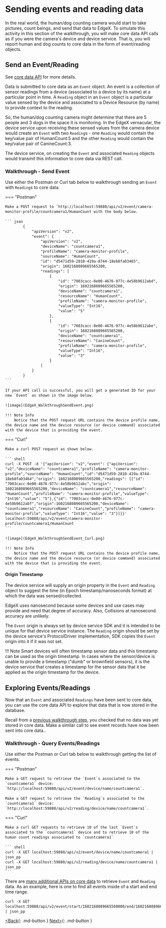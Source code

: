 # Sending events and reading data

In the real world, the human/dog counting camera would start to take
pictures, count beings, and send that data to EdgeX. To simulate this
activity in this section of the walkthrough, you will make core data API calls as if you
were the camera's device and device service.  That is, you will report human and dog counts to core data in the form of event/reading objects.

## Send an Event/Reading

See [core data API](https://app.swaggerhub.com/apis-docs/EdgeXFoundry1/core-data/2.0.0) for more details.

Data is submitted to core data as an `Event` object. An event is a collection of
sensor readings from a device (associated to a device by its name)
at a particular point in time. A `Reading` object in an `Event` object is a particular
value sensed by the device and associated to a Device Resource (by name) to
provide context to the reading. 

So, the human/dog counting camera might
determine that there are 5 people and 3 dogs in the space it is
monitoring. In the EdgeX vernacular, the device service upon receiving
these sensed values from the camera device would create an `Event` with two
`Reading`s - one `Reading` would contain the key/value pair of HumanCount:5
and the other `Reading` would contain the key/value pair of CanineCount:3.

The device service, on creating the `Event` and associated `Reading` objects
would transmit this information to core data via REST call.

### Walkthrough - Send Event

Use either the Postman or Curl tab below to walkthrough sending an `Event` with `Reading`s to core data.

=== "Postman"

    Make a POST request to `http://localhost:59880/api/v2/event/camera-monitor-profile/countcamera1/HumanCount with the body below.

    ``` json
            {
                "apiVersion": "v2",
                "event": {
                    "apiVersion": "v2",
                    "deviceName": "countcamera1",
                    "profileName": "camera-monitor-profile",
                    "sourceName": "HumanCount",
                    "id": "d5471d59-2810-419a-8744-18eb8fa03465",
                    "origin": 1602168089665565200,
                    "readings": [
                        {
                            "id": "7003cacc-0e00-4676-977c-4e58b9612abd",
                            "origin": 1602168089665565200,
                            "deviceName": "countcamera1",
                            "resourceName": "HumanCount",
                            "profileName": "camera-monitor-profile",
                            "valueType": "Int16",
                            "value": "5"
                        },
                        {
                            "id": "7003cacc-0e00-4676-977c-4e58b9612abe",
                            "origin": 1602168089665565200,
                            "deviceName": "countcamera1",
                            "resourceName": "CanineCount",
                            "profileName": "camera-monitor-profile",
                            "valueType": "Int16",
                            "value": "3"
                        }                        
                    ]
                }
            }
    ```

    If your API call is successful, you will get a generated ID for your new `Event` as shown in the image below.

    ![image](EdgeX_WalkthroughSendEvent.png)

    !!! Note Info
        Notice that the POST request URL contains the device profile name, the device name and the device resource (or device command) associated with the device that is providing the event.

=== "Curl"

    Make a curl POST request as shown below.

    ``` shell
    curl -X POST -d '{"apiVersion": "v2","event": {"apiVersion": "v2","deviceName": "countcamera1","profileName": "camera-monitor-profile","sourceName": "HumanCount","id":"d5471d59-2810-419a-8744-18eb8fa03464","origin": 1602168089665565200,"readings": [{"id": "7003cacc-0e00-4676-977c-4e58b9612abc","origin": 1602168089665565200,"deviceName": "countcamera1","resourceName": "HumanCount","profileName": "camera-monitor-profile","valueType": "Int16","value": "5"},{"id": "7003cacc-0e00-4676-977c-4e58b9612abf","origin":1602168089665565200,"deviceName": "countcamera1","resourceName": "CanineCount","profileName": "camera-monitor-profile","valueType": "Int16","value": "3"}]}}' localhost:59880/api/v2/event/camera-monitor-profile/countcamera1/HumanCount
    ```

    ![image](EdgeX_WalkthroughSendEvent_Curl.png)

    !!! Note Info
        Notice that the POST request URL contains the device profile name, the device name and the device resource (or device command) associated with the device that is providing the event.

#### Origin Timestamp
The device service will supply an origin property in the `Event` and `Reading` object to suggest the time (in Epoch
timestamp/nanoseconds format) at which the data was sensed/collected.

EdgeX uses nanosecond because some devices and use cases may provide and need that degree of accuracy. Also, Collisions at
nanosecond accuracy are unlikely.

The `Event` origin is always set by device service SDK and it is intended to be unique for that device service instance.
The `Reading` origin should be set by the device service's ProtocolDriver implementation, SDK copies the `Event` origin into it if it was not set.

!!! Note
    Smart devices will often timestamp sensor data and this timestamp
    can be used as the origin timestamp. In cases where the sensor/device is
    unable to provide a timestamp ("dumb" or brownfield sensors), it is the device service that creates a timestamp for the sensor
    data that it be applied as the origin timestamp for the device.

## Exploring Events/Readings

Now that an `Event` and associated `Readings` have been sent to
core data, you can use the core data API to explore that data that is
now stored in the database.

Recall from a [previous walkthrough step](./Ch-WalkthroughCommands.md#walkthrough-events), you checked that no data was yet
stored in core data. Make a similar call to see event records have now been sent into core data..

### Walkthrough - Query Events/Readings

Use either the Postman or Curl tab below to walkthrough getting the list of events.

=== "Postman"

    Make a GET request to retrieve the `Event`s associated to the `countcamera1` device: `http://localhost:59880/api/v2/event/device/name/countcamera1`.

    Make a GET request to retrieve the `Reading`s associated to the `countcamera1` device: `http://localhost:59880/api/v2/reading/device/name/countcamera1`.

=== "Curl"

    Make a curl GET requests to retrieve 10 of the last `Event`s associated to the `countcamera1` device and to retrieve 10 of the human count readings associated to `countcamera1`

    ``` shell
    curl -X GET localhost:59880/api/v2/event/device/name/countcamera1 | json_pp
    curl -X GET localhost:59880/api/v2/reading/device/name/countcamera1 | json_pp
    ```

There are [many additional APIs on core data](https://app.swaggerhub.com/apis/EdgeXFoundry1/core-data/2.0.0) to retrieve `Event` and `Reading` data. As an example, here is one to find all events inside of a start and end time range.

``` shel
curl -X GET localhost:59880/api/v2/event/start/1602168089665560000/end/1602168089665570000 | json_pp
```

[<Back](Ch-WalkthroughCommands.md){: .md-button } [Next>](Ch-WalkthroughExporting.md){: .md-button }
